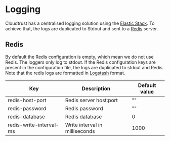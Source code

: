 # Logging

Cloudtrust has a centralised logging solution using the [Elastic Stack](https://www.elastic.co/webinars/introduction-elk-stack).
To achieve that, the logs are duplicated to Stdout and sent to a [Redis](https://redis.io/) server.

## Redis
By default the Redis configuration is empty, which mean we do not use Redis. The loggers only log to stdout. 
If the Redis configuration keys are present in the configuration file, the logs are duplicated to stdout and Redis.
Note that the redis logs are formatted in [Logstash](https://www.elastic.co/products/logstash) format.

Key | Description | Default value 
--- | ----------- | ------------- 
redis-host-port | Redis server host:port | ""
redis-password | Redis password | ""
redis-database | Redis database | 0
redis-write-interval-ms | Write interval in milliseconds | 1000

